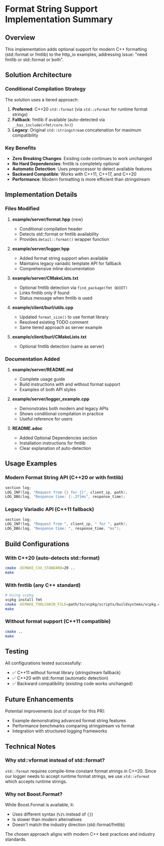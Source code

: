 # Format String Support Implementation Summary

## Overview
This implementation adds optional support for modern C++ formatting (std::format or fmtlib) to the http_io examples, addressing issue: "need fmtlib or std::format or both".

## Solution Architecture

### Conditional Compilation Strategy
The solution uses a tiered approach:
1. **Preferred**: C++20 `std::format` (via `std::vformat` for runtime format strings)
2. **Fallback**: fmtlib if available (auto-detected via `__has_include(<fmt/core.h>)`)
3. **Legacy**: Original `std::stringstream` concatenation for maximum compatibility

### Key Benefits
- **Zero Breaking Changes**: Existing code continues to work unchanged
- **No Hard Dependencies**: fmtlib is completely optional
- **Automatic Detection**: Uses preprocessor to detect available features
- **Backward Compatible**: Works with C++11, C++17, and C++20
- **Performance**: Modern formatting is more efficient than stringstream

## Implementation Details

### Files Modified

1. **example/server/format.hpp** (new)
   - Conditional compilation header
   - Detects std::format or fmtlib availability
   - Provides `detail::format()` wrapper function

2. **example/server/logger.hpp**
   - Added format string support when available
   - Maintains legacy variadic template API for fallback
   - Comprehensive inline documentation

3. **example/server/CMakeLists.txt**
   - Optional fmtlib detection via `find_package(fmt QUIET)`
   - Links fmtlib only if found
   - Status message when fmtlib is used

4. **example/client/burl/utils.cpp**
   - Updated `format_size()` to use format library
   - Resolved existing TODO comment
   - Same tiered approach as server example

5. **example/client/burl/CMakeLists.txt**
   - Optional fmtlib detection (same as server)

### Documentation Added

1. **example/server/README.md**
   - Complete usage guide
   - Build instructions with and without format support
   - Examples of both API styles

2. **example/server/logger_example.cpp**
   - Demonstrates both modern and legacy APIs
   - Shows conditional compilation in practice
   - Useful reference for users

3. **README.adoc**
   - Added Optional Dependencies section
   - Installation instructions for fmtlib
   - Clear explanation of auto-detection

## Usage Examples

### Modern Format String API (C++20 or with fmtlib)
```cpp
section log;
LOG_INF(log, "Request from {} for {}", client_ip, path);
LOG_DBG(log, "Response time: {:.2f}ms", response_time);
```

### Legacy Variadic API (C++11 fallback)
```cpp
section log;
LOG_INF(log, "Request from ", client_ip, " for ", path);
LOG_DBG(log, "Response time: ", response_time, "ms");
```

## Build Configurations

### With C++20 (auto-detects std::format)
```bash
cmake -DCMAKE_CXX_STANDARD=20 ..
make
```

### With fmtlib (any C++ standard)
```bash
# Using vcpkg
vcpkg install fmt
cmake -DCMAKE_TOOLCHAIN_FILE=path/to/vcpkg/scripts/buildsystems/vcpkg.cmake ..
make
```

### Without format support (C++11 compatible)
```bash
cmake ..
make
```

## Testing

All configurations tested successfully:
- ✅ C++11 without format library (stringstream fallback)
- ✅ C++20 with std::format (automatic detection)
- ✅ Backward compatibility (existing code works unchanged)

## Future Enhancements

Potential improvements (out of scope for this PR):
- Example demonstrating advanced format string features
- Performance benchmarks comparing stringstream vs format
- Integration with structured logging frameworks

## Technical Notes

### Why std::vformat instead of std::format?
`std::format` requires compile-time constant format strings in C++20. Since our logger needs to accept runtime format strings, we use `std::vformat` which accepts runtime strings.

### Why not Boost.Format?
While Boost.Format is available, it:
- Uses different syntax (`%1%` instead of `{}`)
- Is slower than modern alternatives
- Doesn't match the industry direction (std::format/fmtlib)

The chosen approach aligns with modern C++ best practices and industry standards.

